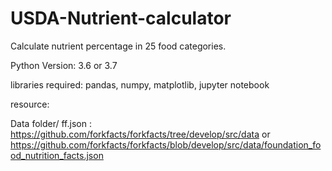 # USDA-Nutrient-calculator
Calculate nutrient percentage in 25 food categories.


Python Version: 3.6 or 3.7

libraries required: pandas, numpy, matplotlib, jupyter notebook

resource:


Data folder/ ff.json : https://github.com/forkfacts/forkfacts/tree/develop/src/data or https://github.com/forkfacts/forkfacts/blob/develop/src/data/foundation_food_nutrition_facts.json



